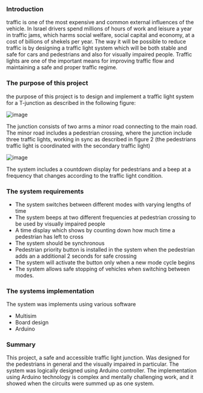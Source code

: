
### Introduction 
traffic is one of the most expensive and common external influences of the vehicle. In Israel drivers spend millions of hours of work and leisure a year in traffic jams, which harms social welfare, social capital and economy, at a cost of billions of shekels per year. The way it will be possible to reduce traffic is by designing a traffic light system which will be both stable and safe for cars and pedestrians and also for visually impaired people. Traffic lights are one of the important means for improving traffic flow and maintaining a safe and proper traffic regime.


### The purpose of this project

the purpose of this project is to design and implement a traffic light system for a T-junction as described in the following figure:

![image](https://user-images.githubusercontent.com/72805044/104364990-12f08880-5520-11eb-9037-be9fd9a752e3.png)

The junction consists of two arms a minor road connecting to the main road. The minor road includes a pedestrian crossing, where the junction include three traffic lights, working in sync as described in figure 2 (the pedestrians traffic light is coordinated with the secondary traffic light)

![image](https://user-images.githubusercontent.com/72805044/104365147-50551600-5520-11eb-8506-a523e73a92fd.png)

The system includes a countdown display for pedestrians and a beep at a frequency that changes according to the traffic light condition.


### The system requirements

*	The system switches between different modes with varying lengths of time
*	The system beeps at two different frequencies at pedestrian crossing to be used by visually impaired people
*	A time display which shows by counting down how much time a pedestrian has left to cross
*	The system should be synchronous 
*	Pedestrian priority button is installed in the system when the pedestrian adds an a additional 2 seconds for safe crossing 
*	The system will activate the button only when a new mode cycle begins
*	The system allows safe stopping of vehicles when switching between modes.


### The systems implementation

The system was implements using various software
*	Multisim
*	Board design
*	Arduino


### Summary 

This project, a safe and accessible traffic light junction. Was designed for the pedestrians in general and the visually impaired in particular.
The system was logically designed using Arduino controller. The implementation using Arduino technology is complex and mentally challenging work, and it showed when the circuits were summed up as one system.

